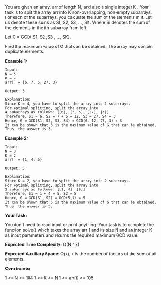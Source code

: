 You are given an array, arr of length N, and also a single integer K . Your task is to split the array arr into K non-overlapping, non-empty subarrays. For each of the subarrays, you calculate the sum of the elements in it. Let us denote these sums as S1, S2, S3, ..., SK. Where Si denotes the sum of the elements in the ith subarray from left.

Let G = GCD( S1, S2 ,S3 , ..., SK).

Find the maximum value of G that can be obtained.
The array may contain duplicate elements.

**Example 1:**

~~~
Input:
N = 5
K = 4
arr[] = {6, 7, 5, 27, 3}

Output: 3

Explanation:
Since K = 4, you have to split the array into 4 subarrays.
For optimal splitting, split the array into
4 subarrays as follows: [[6], [7, 5], [27], [3]]
Therefore, S1 = 6, S2 = 7 + 5 = 12, S3 = 27, S4 = 3
Hence, G = GCD(S1, S2, S3, S4) = GCD(6, 12, 27, 3) = 3
It can be shown that 3 is the maximum value of G that can be obtained.
Thus, the answer is 3.
~~~

**Example 2:**

~~~
Input:
N = 3
K = 2
arr[] = {1, 4, 5}

Output: 5

Explanation:
Since K = 2, you have to split the array into 2 subarrays.
For optimal splitting, split the array into
2 subarrays as follows: [[1, 4], [5]]
Therefore, S1 = 1 + 4 = 5, S2 = 5
Hence, G = GCD(S1, S2) = GCD(5,5) = 5
It can be shown that 5 is the maximum value of G that can be obtained.
Thus, the answer is 5.
~~~

**Your Task:**

You don't need to read input or print anything. Your task is to complete the function solve() which takes the array arr[] and its size N and an integer K as input parameters and returns the required maximum GCD value.


**Expected Time Complexity:** O(N * x)

**Expected Auxiliary Space:** O(x), x is the number of factors of the sum of all elements.

**Constraints:**

1 <= N <= 104
1 <= K <= N
1 <= arr[i] <= 105

